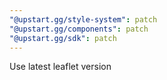 ```yaml
---
"@upstart.gg/style-system": patch
"@upstart.gg/components": patch
"@upstart.gg/sdk": patch
---
```


Use latest leaflet version
